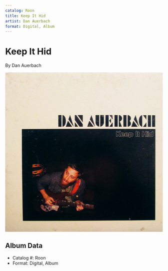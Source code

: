 ```yaml
---
catalog: Roon
title: Keep It Hid
artist: Dan Auerbach
format: Digital, Album
---
```


# Keep It Hid

By Dan Auerbach

![](../../assets/albumcovers/Dan_Auerbach-Keep_It_Hid.png)

## Album Data

- Catalog #: Roon
- Format: Digital, Album

